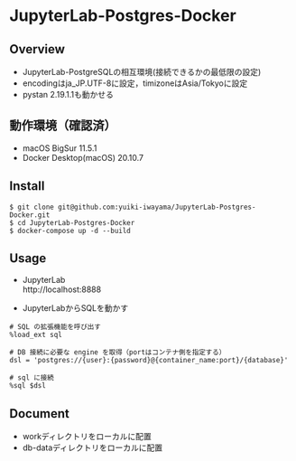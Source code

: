 # JupyterLab-Postgres-Docker

## Overview
- JupyterLab-PostgreSQLの相互環境(接続できるかの最低限の設定)
- encodingはja_JP.UTF-8に設定，timizoneはAsia/Tokyoに設定
- pystan 2.19.1.1も動かせる

## 動作環境（確認済）
- macOS BigSur 11.5.1
- Docker Desktop(macOS) 20.10.7

## Install
```
$ git clone git@github.com:yuiki-iwayama/JupyterLab-Postgres-Docker.git
$ cd JupyterLab-Postgres-Docker
$ docker-compose up -d --build
```

## Usage
- JupyterLab\
http://localhost:8888

- JupyterLabからSQLを動かす
```
# SQL の拡張機能を呼び出す
%load_ext sql

# DB 接続に必要な engine を取得（portはコンテナ側を指定する）
dsl = 'postgres://{user}:{password}@{container_name:port}/{database}'

# sql に接続
%sql $dsl
```

## Document
- workディレクトリをローカルに配置
- db-dataディレクトリをローカルに配置
